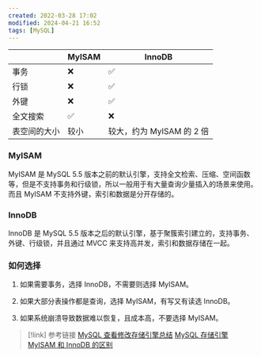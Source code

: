 ```yaml
---
created: 2022-03-28 17:02
modified: 2024-04-21 16:52
tags: [MySQL]
---
```


|        | MyISAM | InnoDB             |
| ------ | ------ | ------------------ |
| 事务     | ❌      | ✅                  |
| 行锁     | ❌      | ✅                  |
| 外键     | ❌      | ✅                  |
| 全文搜索   | ✅      | ❌                  |
| 表空间的大小 | 较小     | 较大，约为 MyISAM 的 2 倍 |

### MyISAM

MyISAM 是 MySQL 5.5 版本之前的默认引擎，支持全文检索、压缩、空间函数等，但是不支持事务和行级锁，所以一般用于有大量查询少量插入的场景来使用。而且 MyISAM 不支持外键，索引和数据是分开存储的。

### InnoDB

InnoDB 是 MySQL 5.5 版本之后的默认引擎，基于聚簇索引建立的，支持事务、外键、行级锁，并且通过 MVCC 来支持高并发，索引和数据存储在一起。

### 如何选择

1. 如果需要事务，选择 InnoDB，不需要则选择 MyISAM。

2. 如果大部分表操作都是查询，选择 MyISAM，有写又有读选 InnoDB。

3. 如果系统崩溃导致数据难以恢复，且成本高，不要选择 MyISAM。

> [!link] 参考链接
> [MySQL 查看修改存储引擎总结](https://www.cnblogs.com/kerrycode/p/6571868.html)
> [MySQL 存储引擎 MyISAM 和 InnoDB 的区别](https://juejin.cn/post/7108605020941058085)
